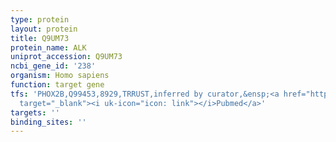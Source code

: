 ```yaml
---
type: protein
layout: protein
title: Q9UM73
protein_name: ALK
uniprot_accession: Q9UM73
ncbi_gene_id: '238'
organism: Homo sapiens
function: target gene
tfs: 'PHOX2B,Q99453,8929,TRRUST,inferred by curator,&ensp;<a href="https://www.ncbi.nlm.nih.gov/pubmed/?term=20957039%5Buid%5D"
  target="_blank"><i uk-icon="icon: link"></i>Pubmed</a>'
targets: ''
binding_sites: ''
---
```

